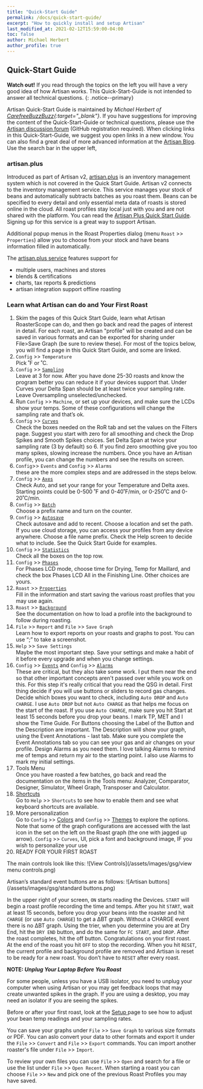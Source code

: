 ```yaml
---
title: "Quick-Start Guide"
permalink: /docs/quick-start-guide/
excerpt: "How to quickly install and setup Artisan"
last_modified_at: 2021-02-12T15:59:00-04:00
toc: false
author: Michael Herbert
author_profile: true
---
```


## Quick-Start Guide

**Watch out!** 
If you read through the topics on the left you will have a very good idea of how Artisan works.  This Quick-Start-Guide is not intended to answer all technical questions.
{: .notice--primary}

Artisan Quick-Start Guide is maintained by *Michael Herbert of [CarefreeBuzzBuzz](https://www.carefreebuzzbuzz.com/){:target="_blank"}*. If you have suggestions for improving the content of the Quick-Start-Guide or technical questions, please use the [Artisan discussion forum](https://github.com/artisan-roaster-scope/artisan/discussions) (GitHub registration required).  When clicking links in this Quick-Start-Guide, we suggest you open links in a new window.  You can also find a great deal of more advanced information at the [Artisan Blog](https://artisan-roasterscope.blogspot.com/).  Use the search bar in the upper left, 




### artisan.plus

Introduced as part of Artisan v2, [artisan.plus](https://artisan.plus/en/) is an inventory management system which is not covered in the Quick Start Guide. Artisan v2 connects to the inventory management service. This service manages your stock of beans and automatically subtracts batches as you roast them. Beans can be specified to every detail and only essential meta data of roasts is stored online in the cloud. All roast profiles stay local just with you and are not shared with the platform.  You can read the [Artisan Plus Quick Start Guide](https://doc.artisan.plus/docs/quick-start-guide/).  Signing up for this service is a great way to support Artisan.  

Additional popup menus in the Roast Properties dialog (menu `Roast` >> `Properties`) allow you to choose from your stock and have beans information filled in automatically.

The [artisan.plus service](https://artisan.plus/en/) features support for

- multiple users, machines and stores
- blends & certifications
- charts, tax reports & predictions
- artisan integration support offline roasting



### Learn what Artisan can do and Your First Roast 

1.	Skim the pages of this Quick Start Guide, learn what Artisan RoasterScope can do, and then go back and read the pages of interest in detail. For each roast, an Artisan "profile" will be created and can be saved in various formats and can be exported for sharing under File>Save Graph (be sure to review these).  For most of the topics below, you will find a page in this Quick Start Guide, and some are linked.  
2.	`Config` >> `Temperature`  
Pick ˚F or ˚C.
3.	`Config` >> [`Sampling`](https://artisan-scope.org/docs/sampling/)  
Leave at 3 for now. After you have done 25-30 roasts and know the program better you can reduce it if your devices support that. Under Curves your Delta Span should be at least twice your sampling rate.  Leave Oversampling unselected/unchecked.
4.	Run `Config` >> `Machine`, or set up your devices, and make sure the LCDs show your temps.  Some of these configurations will change the sampling rate and that’s ok.  
5.	`Config` >> [`Curves`](https://artisan-scope.org/docs/curves/)   
Check the boxes needed on the RoR tab and set the values on the Filters page. Suggest you start with zero for all smoothing and check the Drop Spikes and Smooth Spikes choices. Set Delta Span at twice your sampling rate (3 by default) so 6.  If you find zero smoothing give you too many spikes, slowing increase the numbers.  Once you have an Artisan profile, you can change the numbers and see the results on screen.  
6.	`Config`>> `Events` and `Config` >> `Alarms`  
these are the more complex steps and are addressed in the steps below.  
7.	`Config` >> [`Axes`](https://artisan-scope.org/docs/axes/)  
Check Auto, and set your range for your Temperature and Delta axes. Starting points could be 0-500 ˚F and 0-40˚F/min, or 0-250˚C and 0-20˚C/min.
8.	`Config` >> [`Batch`](https://artisan-scope.org/docs/batches/)  
Choose a prefix name and turn on the counter. 
9.	`Config` >> [`Autosave`](https://artisan-scope.org/docs/autosave/)  
Check autosave and add to recent. Choose a location and set the path.   If you use cloud storage, you can access your profiles from any device anywhere.  Choose a file name prefix. Check the Help screen to decide what to include. See the Quick Start Guide for examples.
10.	`Config` >> [`Statistics`](https://artisan-scope.org/docs/statistics/)  
Check all the boxes on the top row.
11.	`Config` >> [`Phases`](https://artisan-scope.org/docs/phases/)  
For Phases LCD mode, choose time for Drying, Temp for Maillard, and check the box Phases LCD All in the Finishing Line. Other choices are yours.
12.	`Roast` >> [`Properties`](https://artisan-scope.org/docs/properties/)  
Fill in the information and start saving the various roast profiles that you may use again.
13.	`Roast` >> [`Background`](https://artisan-scope.org/docs/background/)  
See the documentation on how to load a profile into the background to follow during roasting.
14.	`File` >> `Report` and `File` >> `Save Graph`  
Learn how to export reports on your roasts and graphs to post. You can use “;” to take a screenshot.  
15. `Help` >> `Save Settings`  
Maybe the most important step. Save your settings and make a habit of it before every upgrade and when you change settings.  
16.	`Config` >> [`Events`](https://artisan-scope.org/docs/events/) and `Config` >> [`Alarms`](https://artisan-scope.org/docs/alarms/)  
These are critical, but they also take some work. I put them near the end so that other important concepts aren't passed over while you work on this. For this step it's really critical that you read the QSG in detail. First thing decide if you will use buttons or sliders to record gas changes. Decide which boxes you want to check, including `Auto DROP` and `Auto CHARGE`. I use `Auto DROP` but not `Auto CHARGE` as that helps me focus on the start of the roast. If you use `Auto CHARGE`, make sure you hit Start at least 15 seconds before you drop your beans.  I mark TP, MET and I show the Time Guide. For Buttons choosing the Label of the Button and the Description are important. The Description will show your graph, using the Event Annotations - last tab. Make sure you complete the Event Annotations tab so you can see your gas and air changes on your profile. Design Alarms as you need them. I love talking Alarms to remind me of temps and return my air to the starting point. I also use Alarms to mark my initial settings.
17.	 Tools Menu  
Once you have roasted a few batches, go back and read the documentation on the items in the Tools menu: Analyzer, Comparator, Designer, Simulator, Wheel Graph, Transposer and Calculator.
18.	[Shortcuts](https://artisan-scope.org/docs/shortcuts/)  
Go to `Help` >> `Shortcuts` to see how to enable them and see what keyboard shortcuts are available.  
19.	More personalization  
Go to `Config` >> [Colors](https://artisan-scope.org/docs/colors/) and `Config` >> [Themes](https://artisan-scope.org/docs/themes/) to explore the options.  Note that some of the graph configurations are accessed with the last icon in the set on the left on the Roast graph (the one with jagged up arrow).  `Config` >> `Curves`, UI, pick a font and background image, IF you wish to personalize your use
20.	READY FOR YOUR FIRST ROAST

The main controls look like this:
![View Controls](/assets/images/gsg/view menu controls.png)

Artisan’s standard event buttons are as follows:
![Artisan buttons](/assets/images/gsg/standard buttons.png)

In the upper right of your screen, `ON` starts reading the Devices.  `START` will begin a roast profile recording  the time and temps.  After you hit `START`, wait at least 15 seconds, before you drop your beans into the roaster and hit `CHARGE` (or use `Auto CHARGE`) to get a ∆BT graph.  Without a CHARGE event there is no ∆BT graph.  Using the trier, when you determine you are at Dry End, hit the `DRY END` button, and do the same for `FC START`, and `DROP`.  After the roast completes, hit the off button.  Congratulations on your first roast.  At the end of the roast you hit `OFF` to stop the recording. When you hit `RESET`, the current profile and background profile are removed and Artisan is reset to be ready for a new roast.  You don’t have to `RESET` after every roast. 

**NOTE:
*Unplug Your Laptop Before You Roast***

For some people, unless you have a USB isolator, you need to unplug your computer when using Artisan or you may get feedback loops that may create unwanted spikes in the graph.  If you are using a desktop, you may need an isolator if you are seeing the spikes.  

Before or after your first roast, look at the [Setup ](https://artisan-scope.org/docs/setup/) page to see how to adjust your bean temp readings and your sampling rates.

You can save your graphs under `File` >> `Save Graph` to various size formats or PDF.  You can aslo convert your data to other formats and export it under the `File` >> `Convert` and `File` >> `Export` commands.  You can import another roaster's file under `File` >> `Import`.  

To review your own files you can use `File` >> `Open` and search for a file or use the list under `File` >> `Open Recent`.  When starting a roast you can choose `File` >> `New` and pick one of the previous Roast Profiles you may have saved.  
